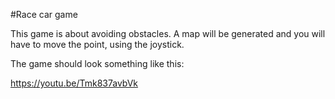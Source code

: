 #Race car game

This game is about avoiding obstacles.
A map will be generated and you will have to move the point, using the joystick. 


The game should look something like this:

https://youtu.be/Tmk837avbVk
